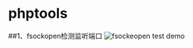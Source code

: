 # phptools
##1、fsockopen检测监听端口
![fsockeopen test demo](https://raw.github.com/jsy135135/repositpry/master/phptools/img-folder/fsockeopen.gif)